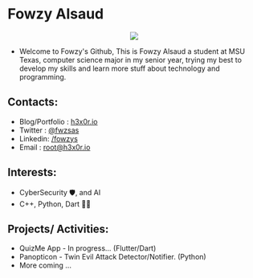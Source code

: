 # Fowzy Alsaud
<p align="center">
<img src="https://c.tenor.com/uZv4t9KXvCMAAAAC/rainbow-cat-rainbow.gif"></p>

-   Welcome to Fowzy's Github, This is Fowzy Alsaud a student at MSU Texas, computer science major in my senior year, trying my best to develop my skills and learn more stuff about technology and programming.

## Contacts:
-   Blog/Portfolio  : <a href="https://h3x0r.io">h3x0r.io</a>
-   Twitter :    <a href="https://twitter.com/fwzsas">@fwzsas</a>
-   Linkedin:   <a href="https://www.linkedin.com/in/fowzys/">/fowzys</a>
-   Email   :   root@h3x0r.io
## Interests:
-   CyberSecurity 🛡️, and AI
-   C++, Python, Dart 👨‍💻
## Projects/ Activities:
-   QuizMe App - In progress... (Flutter/Dart)
-   Panopticon - Twin Evil Attack Detector/Notifier. (Python)
-   More coming ... 

